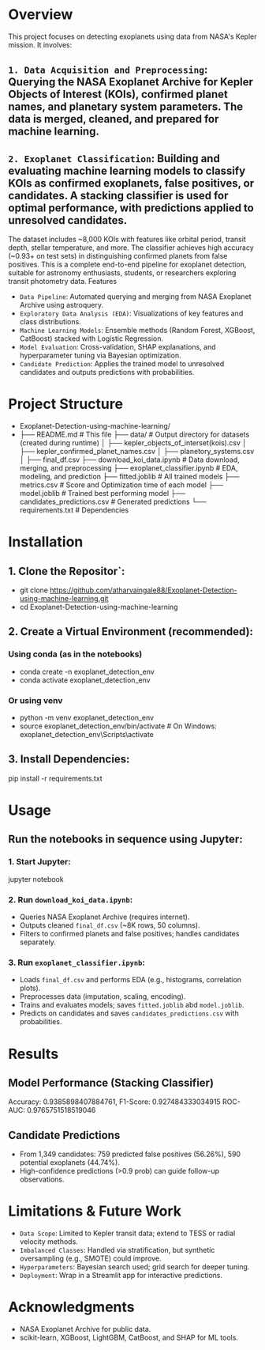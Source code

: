 # Overview
This project focuses on detecting exoplanets using data from NASA's Kepler mission. It involves:

## `1. Data Acquisition and Preprocessing`: Querying the NASA Exoplanet Archive for Kepler Objects of Interest (KOIs), confirmed planet names, and planetary system parameters. The data is merged, cleaned, and prepared for machine learning.
## `2. Exoplanet Classification`: Building and evaluating machine learning models to classify KOIs as confirmed exoplanets, false positives, or candidates. A stacking classifier is used for optimal performance, with predictions applied to unresolved candidates.

The dataset includes ~8,000 KOIs with features like orbital period, transit depth, stellar temperature, and more. The classifier achieves high accuracy (~0.93+ on test sets) in distinguishing confirmed planets from false positives.
This is a complete end-to-end pipeline for exoplanet detection, suitable for astronomy enthusiasts, students, or researchers exploring transit photometry data.
Features

- `Data Pipeline`: Automated querying and merging from NASA Exoplanet Archive using astroquery.
- `Exploratory Data Analysis (EDA)`: Visualizations of key features and class distributions.
- `Machine Learning Models`: Ensemble methods (Random Forest, XGBoost, CatBoost) stacked with Logistic Regression.
- `Model Evaluation`: Cross-validation, SHAP explanations, and hyperparameter tuning via Bayesian optimization.
- `Candidate Prediction`: Applies the trained model to unresolved candidates and outputs predictions with probabilities.

# Project Structure
- Exoplanet-Detection-using-machine-learning/
- ├── README.md                 # This file
├── data/                     # Output directory for datasets (created during runtime)
│   ├── kepler_objects_of_interset(kois).csv
│   ├── kepler_confirmed_planet_names.csv
│   ├── planetory_systems.csv
│   ├── final_df.csv
├── download_koi_data.ipynb     # Data download, merging, and preprocessing
├── exoplanet_classifier.ipynb  # EDA, modeling, and prediction
├── fitted.joblib               # All trained models
├── metrics.csv                 # Score and Optimization time of each model
├── model.joblib                # Trained best performing model
├── candidates_predictions.csv  # Generated predictions
└── requirements.txt            # Dependencies

# Installation

## 1. Clone the Repositor`:
- git clone https://github.com/atharvaingale88/Exoplanet-Detection-using-machine-learning.git
- cd Exoplanet-Detection-using-machine-learning

## 2. Create a Virtual Environment (recommended):
### Using conda (as in the notebooks)
- conda create -n exoplanet_detection_env
- conda activate exoplanet_detection_env

### Or using venv
- python -m venv exoplanet_detection_env
- source exoplanet_detection_env/bin/activate  # On Windows: exoplanet_detection_env\Scripts\activate

## 3. Install Dependencies:
pip install -r requirements.txt

# Usage
## Run the notebooks in sequence using Jupyter:

### 1. Start Jupyter:
jupyter notebook

### 2. Run `download_koi_data.ipynb`:

- Queries NASA Exoplanet Archive (requires internet).
- Outputs cleaned `final_df.csv` (~8K rows, 50 columns).
- Filters to confirmed planets and false positives; handles candidates separately.


### 3. Run `exoplanet_classifier.ipynb`:

- Loads `final_df.csv` and performs EDA (e.g., histograms, correlation plots).
- Preprocesses data (imputation, scaling, encoding).
- Trains and evaluates models; saves `fitted.joblib` abd `model.joblib`.
- Predicts on candidates and saves `candidates_predictions.csv` with probabilities.

# Results

## Model Performance (Stacking Classifier)

Accuracy: 0.9385898407884761, F1-Score: 0.927484333034915 ROC-AUC: 0.9765751518519046

## Candidate Predictions

- From 1,349 candidates: 759 predicted false positives (56.26%), 590 potential exoplanets (44.74%).
- High-confidence predictions (>0.9 prob) can guide follow-up observations.

# Limitations & Future Work

- `Data Scope`: Limited to Kepler transit data; extend to TESS or radial velocity methods.
- `Imbalanced Classes`: Handled via stratification, but synthetic oversampling (e.g., SMOTE) could improve.
- `Hyperparameters`: Bayesian search used; grid search for deeper tuning.
- `Deployment`: Wrap in a Streamlit app for interactive predictions.

# Acknowledgments

- NASA Exoplanet Archive for public data.
- scikit-learn, XGBoost, LightGBM, CatBoost, and SHAP for ML tools.
